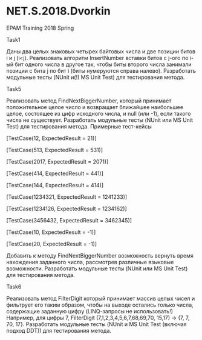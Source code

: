# NET.S.2018.Dvorkin
EPAM Training 2018 Spring

Task1

Даны два целых знаковых четырех байтовых числа и две позиции битов i и j (i<j). Реализовать алгоритм InsertNumber вставки битов с j-ого по i-ый бит одного числа в другое так, чтобы биты второго числа занимали позиции с бита j по бит i (биты нумеруются справа налево). Разработать модульные тесты (NUnit и(!) MS Unit Test) для тестирования метода.

Task5

Реализовать метод FindNextBiggerNumber, который принимает положительное целое число и возвращает ближайшее наибольшее целое, состоящее из цифр исходного числа, и null (или -1), если такого числа не существует.
Разработать модульные тесты (NUnit или MS Unit Test) для тестирования метода. Примерные тест-кейсы

[TestCase(12, ExpectedResult = 21)]

[TestCase(513, ExpectedResult = 531)]

[TestCase(2017, ExpectedResult = 2071)]

[TestCase(414, ExpectedResult = 441)]

[TestCase(144, ExpectedResult = 414)]

[TestCase(1234321, ExpectedResult = 1241233)]

[TestCase(1234126, ExpectedResult = 1234162)]

[TestCase(3456432, ExpectedResult = 3462345)]

[TestCase(10, ExpectedResult = -1)]

[TestCase(20, ExpectedResult = -1)]

Добавить к методу FindNextBiggerNumber возможность вернуть время нахождения заданного числа, рассмотрев различные языковые возможности. Разработать модульные тесты (NUnit или MS Unit Test) для тестирования метода.

Task6

Реализовать метод FilterDigit который принимает массив целых чисел и фильтрует его таким образом, чтобы на выходе остались только числа, содержащие заданную цифру (LINQ-запросы не использовать!) Например, для цифры 7, FilterDigit (7,1,2,3,4,5,6,7,68,69,70, 15,17) -> {7, 7, 70, 17}. Разработать модульные тесты (NUnit и MS Unit Test (включая подход DDT)) для тестирования метода.
